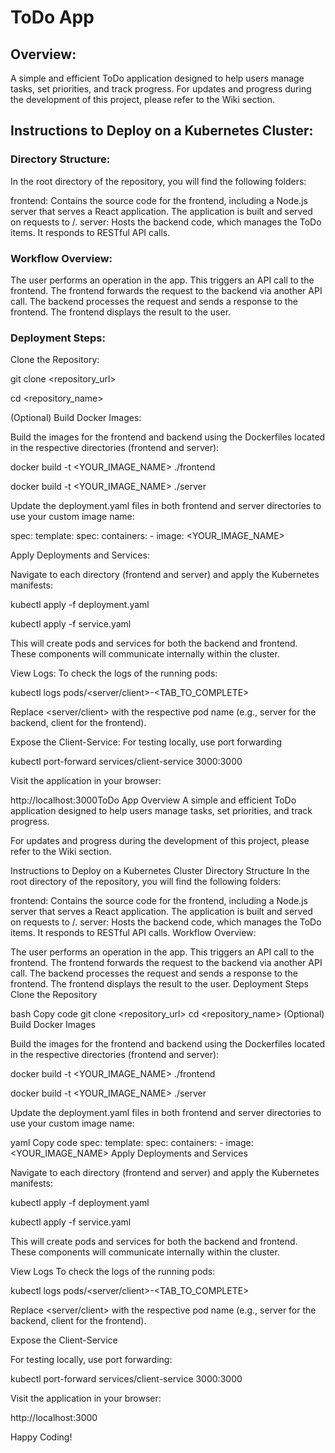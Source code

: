 # ToDo App

## Overview:
A simple and efficient ToDo application designed to help users manage tasks, set priorities, and track progress.
For updates and progress during the development of this project, please refer to the Wiki section.

## Instructions to Deploy on a Kubernetes Cluster:

### Directory Structure:

In the root directory of the repository, you will find the following folders:

frontend: Contains the source code for the frontend, including a Node.js server that serves a React application. The application is built and served on requests to /.
server: Hosts the backend code, which manages the ToDo items. It responds to RESTful API calls.

### Workflow Overview:

The user performs an operation in the app.
This triggers an API call to the frontend.
The frontend forwards the request to the backend via another API call.
The backend processes the request and sends a response to the frontend.
The frontend displays the result to the user.

### Deployment Steps:

Clone the Repository:

git clone <repository_url>

cd <repository_name>

(Optional) Build Docker Images:

Build the images for the frontend and backend using the Dockerfiles located in the respective directories (frontend and server):

docker build -t <YOUR_IMAGE_NAME> ./frontend

docker build -t <YOUR_IMAGE_NAME> ./server

Update the deployment.yaml files in both frontend and server directories to use your custom image name:

spec:
  template:
    spec:
      containers:
        - image: <YOUR_IMAGE_NAME>
        
Apply Deployments and Services:

Navigate to each directory (frontend and server) and apply the Kubernetes manifests:

kubectl apply -f deployment.yaml

kubectl apply -f service.yaml

This will create pods and services for both the backend and frontend. These components will communicate internally within the cluster.

View Logs:
To check the logs of the running pods:

kubectl logs pods/<server/client>-<TAB_TO_COMPLETE>

Replace <server/client> with the respective pod name (e.g., server for the backend, client for the frontend).

Expose the Client-Service:
For testing locally, use port forwarding

kubectl port-forward services/client-service 3000:3000

Visit the application in your browser:

http://localhost:3000ToDo App
Overview
A simple and efficient ToDo application designed to help users manage tasks, set priorities, and track progress.

For updates and progress during the development of this project, please refer to the Wiki section.

Instructions to Deploy on a Kubernetes Cluster
Directory Structure
In the root directory of the repository, you will find the following folders:

frontend: Contains the source code for the frontend, including a Node.js server that serves a React application. The application is built and served on requests to /.
server: Hosts the backend code, which manages the ToDo items. It responds to RESTful API calls.
Workflow Overview:

The user performs an operation in the app.
This triggers an API call to the frontend.
The frontend forwards the request to the backend via another API call.
The backend processes the request and sends a response to the frontend.
The frontend displays the result to the user.
Deployment Steps
Clone the Repository

bash
Copy code
git clone <repository_url>
cd <repository_name>
(Optional) Build Docker Images

Build the images for the frontend and backend using the Dockerfiles located in the respective directories (frontend and server):

docker build -t <YOUR_IMAGE_NAME> ./frontend

docker build -t <YOUR_IMAGE_NAME> ./server

Update the deployment.yaml files in both frontend and server directories to use your custom image name:

yaml
Copy code
spec:
  template:
    spec:
      containers:
        - image: <YOUR_IMAGE_NAME>
Apply Deployments and Services

Navigate to each directory (frontend and server) and apply the Kubernetes manifests:

kubectl apply -f deployment.yaml

kubectl apply -f service.yaml

This will create pods and services for both the backend and frontend. These components will communicate internally within the cluster.

View Logs
To check the logs of the running pods:

kubectl logs pods/<server/client>-<TAB_TO_COMPLETE>

Replace <server/client> with the respective pod name (e.g., server for the backend, client for the frontend).

Expose the Client-Service

For testing locally, use port forwarding:

kubectl port-forward services/client-service 3000:3000

Visit the application in your browser:

http://localhost:3000


Happy Coding!
